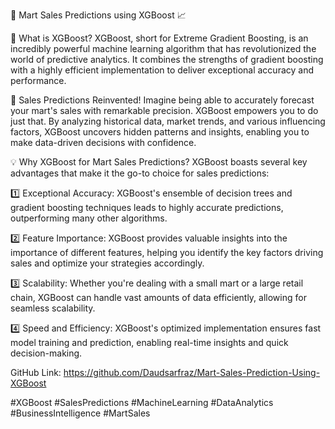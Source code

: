🎉 Mart Sales Predictions using XGBoost 📈



🔎 What is XGBoost? XGBoost, short for Extreme Gradient Boosting, is an incredibly powerful machine learning algorithm that has revolutionized the world of predictive analytics. It combines the strengths of gradient boosting with a highly efficient implementation to deliver exceptional accuracy and performance.



🎯 Sales Predictions Reinvented! Imagine being able to accurately forecast your mart's sales with remarkable precision. XGBoost empowers you to do just that. By analyzing historical data, market trends, and various influencing factors, XGBoost uncovers hidden patterns and insights, enabling you to make data-driven decisions with confidence.



💡 Why XGBoost for Mart Sales Predictions? XGBoost boasts several key advantages that make it the go-to choice for sales predictions:



1️⃣ Exceptional Accuracy: XGBoost's ensemble of decision trees and gradient boosting techniques leads to highly accurate predictions, outperforming many other algorithms.



2️⃣ Feature Importance: XGBoost provides valuable insights into the importance of different features, helping you identify the key factors driving sales and optimize your strategies accordingly.



3️⃣ Scalability: Whether you're dealing with a small mart or a large retail chain, XGBoost can handle vast amounts of data efficiently, allowing for seamless scalability.



4️⃣ Speed and Efficiency: XGBoost's optimized implementation ensures fast model training and prediction, enabling real-time insights and quick decision-making.



GitHub Link:  https://github.com/Daudsarfraz/Mart-Sales-Prediction-Using-XGBoost



#XGBoost #SalesPredictions #MachineLearning #DataAnalytics #BusinessIntelligence #MartSales



